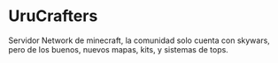 # UruCrafters
Servidor Network de minecraft, la comunidad solo cuenta con skywars, pero de los buenos, nuevos mapas, kits, y sistemas de tops.
